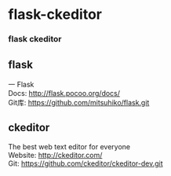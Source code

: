 flask-ckeditor
===
### flask ckeditor

## flask
一 Flask <br/>
Docs: http://flask.pocoo.org/docs/   <br/>
Git库: https://github.com/mitsuhiko/flask.git  <br/>

## ckeditor
The best web text editor for everyone<br/>
Website: http://ckeditor.com/  <br/>
Git: https://github.com/ckeditor/ckeditor-dev.git  <br/>
